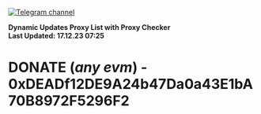 [![Telegram channel](https://img.shields.io/endpoint?url=https://runkit.io/damiankrawczyk/telegram-badge/branches/master?url=https://t.me/n4z4v0d)](https://t.me/n4z4v0d) 

**Dynamic Updates Proxy List with Proxy Checker**  
**Last Updated: 17.12.23 07:25**

# DONATE (_any evm_) - 0xDEADf12DE9A24b47Da0a43E1bA70B8972F5296F2
